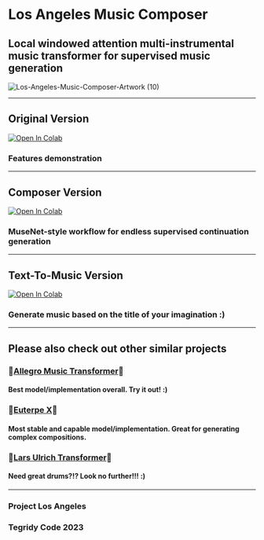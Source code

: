 # Los Angeles Music Composer
## Local windowed attention multi-instrumental music transformer for supervised music generation

![Los-Angeles-Music-Composer-Artwork (10)](https://user-images.githubusercontent.com/56325539/211972170-6fef1494-5bfd-452a-bdaf-3777cd42e2da.png)


***

## Original Version

[![Open In Colab][colab-badge]][colab-notebook3]

[colab-notebook3]: <https://colab.research.google.com/github/asigalov61/Los-Angeles-Music-Composer/blob/main/Los_Angeles_Music_Composer.ipynb>
[colab-badge]: <https://colab.research.google.com/assets/colab-badge.svg>

### Features demonstration

***

## Composer Version

[![Open In Colab][colab-badge]][colab-notebook2]

[colab-notebook2]: <https://colab.research.google.com/github/asigalov61/Los-Angeles-Music-Composer/blob/main/Los_Angeles_Music_Composer_Edition.ipynb>
[colab-badge]: <https://colab.research.google.com/assets/colab-badge.svg>

### MuseNet-style workflow for endless supervised continuation generation

***

## Text-To-Music Version

[![Open In Colab][colab-badge]][colab-notebook1]

[colab-notebook1]: <https://colab.research.google.com/github/asigalov61/Los-Angeles-Music-Composer/blob/main/Los_Angeles_Music_Composer_TTM_Edition.ipynb>
[colab-badge]: <https://colab.research.google.com/assets/colab-badge.svg>

### Generate music based on the title of your imagination :)

***

## Please also check out other similar projects

### 🥇[Allegro Music Transformer](https://github.com/asigalov61/Allegro-Music-Transformer)🥇

#### Best model/implementation overall. Try it out! :)


### 🥈[Euterpe X](https://github.com/asigalov61/Euterpe-X)🥈

#### Most stable and capable model/implementation. Great for generating complex compositions.

### 🥉[Lars Ulrich Transformer](https://github.com/asigalov61/Lars-Ulrich-Transformer)🥉

#### Need great drums?!? Look no further!!! :)

***

### Project Los Angeles
### Tegridy Code 2023
